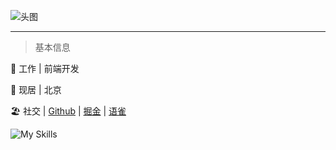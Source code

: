 
<!-- 
## 嗨，你好！欢迎访问我的 Github
-->

![头图](https://user-images.githubusercontent.com/39512422/192101794-fcfcd30a-b6af-42b4-999b-4f8861549abc.png)

---

> 基本信息

🎩	工作 | 前端开发

🏡	现居 | 北京

🏖️  社交 | [Github](https://github.com/xiechen1201) | [掘金](https://juejin.cn/user/1451011079416919/posts) | [语雀](https://www.yuque.com/xiechen)

![My Skills](https://skillicons.dev/icons?i=github,js,html,css,vue,react,nodejs,npm)
